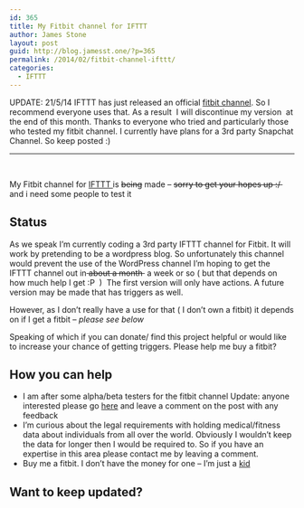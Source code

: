 ```yaml
---
id: 365
title: My Fitbit channel for IFTTT
author: James Stone
layout: post
guid: http://blog.jamesst.one/?p=365
permalink: /2014/02/fitbit-channel-ifttt/
categories:
  - IFTTT
---
```

UPDATE: 21/5/14 IFTTT has just released an official [fitbit channel][1]. So I recommend everyone uses that. As a result &nbsp;I will discontinue my version &nbsp;at the end of this month. Thanks to everyone who tried and particularly those who tested my fitbit channel. I currently have plans for a 3rd party Snapchat Channel. So keep posted :)



* * *

&nbsp;

My Fitbit channel for [IFTTT&nbsp;][2]is <del>being</del> made &#8211; <del>sorry to get your hopes up :/&nbsp;</del> and i need some people to test it

## Status

As we speak&nbsp;I&#8217;m currently coding a 3rd party IFTTT channel for Fitbit. It will work by pretending to be a wordpress blog. So unfortunately this channel would prevent the use of the WordPress channel I&#8217;m hoping to get the IFTTT channel out in<del>&nbsp;about a month&nbsp;</del> a week or so ( but that depends on how much help I get :P &nbsp;)&nbsp;&nbsp;The first version will only have actions. A future version may be made that has triggers as well.

However, as I don&#8217;t really have a use for that ( I don&#8217;t own a fitbit) it depends on if I get a fitbit &#8211; *please see below*

Speaking of which if you can donate/ find this project helpful or would like to increase your chance of getting triggers. Please help me buy a fitbit?

## How you can help

  * I am after some alpha/beta testers for the fitbit channel Update: anyone interested please go [here][3]&nbsp;and leave a comment on the post with any feedback
  * I&#8217;m curious about the legal requirements with holding medical/fitness data about individuals from all over the world. Obviously I wouldn&#8217;t keep the data for longer then I would be required to. So if you have an expertise in this area please contact me by leaving a comment.
  * Buy me a fitbit. I don&#8217;t have the money for one &#8211; I&#8217;m just a [kid][4]  
    

## Want to keep updated?

 [1]: https://ifttt.com/fitbit
 [2]: /2013/11/ifttt/ "Why you should use IFTTT?"
 [3]: https://github.com/jamesmstone/OUTDATED-ifttt-fitbit
 [4]: /2013/11/im-blogging/ "Why I blog? aka Welcome"